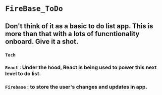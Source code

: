 # `FireBase_ToDo`

## Don't think of it as a basic to do list app. This is more than that with a lots of funcntionality onboard. Give it a shot.

### `Tech`

### `React` : Under the hood, React is being used to power this next level to do list.
### `Firebase` : to store the user's changes and updates in app.
